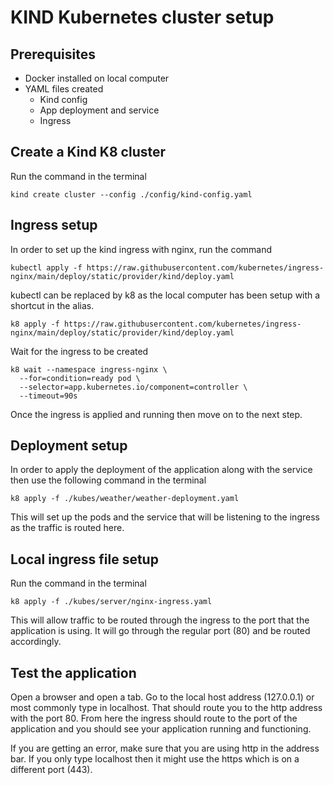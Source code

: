 # KIND Kubernetes cluster setup

## Prerequisites
- Docker installed on local computer
- YAML files created
  - Kind config
  - App deployment and service
  - Ingress
  
## Create a Kind K8 cluster
Run the command in the terminal 

```
kind create cluster --config ./config/kind-config.yaml
```

## Ingress setup
In order to set up the kind ingress with nginx, run the command

```
kubectl apply -f https://raw.githubusercontent.com/kubernetes/ingress-nginx/main/deploy/static/provider/kind/deploy.yaml
```

kubectl can be replaced by k8 as the local computer has been setup with a shortcut in the alias.

```
k8 apply -f https://raw.githubusercontent.com/kubernetes/ingress-nginx/main/deploy/static/provider/kind/deploy.yaml
```

Wait for the ingress to be created

```
k8 wait --namespace ingress-nginx \
  --for=condition=ready pod \
  --selector=app.kubernetes.io/component=controller \
  --timeout=90s
```

Once the ingress is applied and running then move on to the next step.

## Deployment setup
In order to apply the deployment of the application along with the service then use the following command in the terminal

```
k8 apply -f ./kubes/weather/weather-deployment.yaml
```

This will set up the pods and the service that will be listening to the ingress as the traffic is routed here.

## Local ingress file setup
Run the command in the terminal

```
k8 apply -f ./kubes/server/nginx-ingress.yaml
```

This will allow traffic to be routed through the ingress to the port that the application is using. It will go through the regular port (80) and be routed accordingly.

## Test the application
Open a browser and open a tab. Go to the local host address (127.0.0.1) or most commonly type in localhost. That should route you to the http address with the port 80. From here the ingress should route to the port of the application and you should see your application running and functioning.

If you are getting an error, make sure that you are using http in the address bar. If you only type localhost then it might use the https which is on a different port (443).